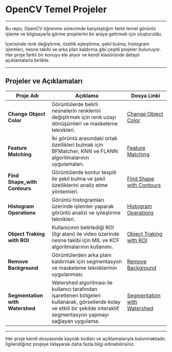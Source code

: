 # OpenCV Temel Projeler 
---
Bu repo, OpenCV öğrenme sürecimde karşılaştığım farklı temel görüntü işleme ve bilgisayarla görme projelerini bir araya getirmek için oluşturuldu.

İçerisinde renk değiştirme, özellik eşleştirme, şekil bulma, histogram işlemleri, nesne takibi ve arka plan kaldırma gibi çeşitli projeler bulunuyor. Her proje farklı bir konuyu ele alıyor ve kendi klasöründe detaylı açıklamalarla birlikte.

---

## Projeler ve Açıklamaları

| Proje Adı                | Açıklama                                                                                      | Dosya Linki                       |
|--------------------------|----------------------------------------------------------------------------------------------|----------------------------------|
| **Change Object Color**      | Görüntülerde belirli nesnelerin renklerini değiştirmek için renk uzayı dönüşümleri ve maskeleme teknikleri.  | [Change Object Color](./Change_Object_Color)       |
| **Feature Matching**         | İki görüntü arasındaki ortak özellikleri bulmak için BFMatcher, KNN ve FLANN algoritmalarının uygulamaları.          | [Feature Matching](./Feature_Matching)             |
| **Find Shape_with Contours** | Görüntülerde kontur tespiti ile şekil bulma ve şekil özelliklerini analiz etme yöntemleri.                                          | [Find Shape with Contours](./Find_Shape_with_Contours) |
| **Histogram Operations**     | Görüntü histogramları üzerinde işlemler yaparak görüntü analizi ve iyileştirme teknikleri.                      | [Histogram Operations](./Histogram_Operations)     |
| **Object Traking with ROI**  | Kullanıcının belirlediği ROI (ilgi alanı) ile video üzerinde nesne takibi için MIL ve KCF algoritmalarının kullanımı.              | [Object Traking with ROI](./Object%20Traking%20with%20ROI)  |
| **Remove Background**        | Görüntülerden arka planı kaldırmak için segmentasyon ve maskeleme tekniklerinin uygulanması.                                              | [Remove Background](./Remove_Background)            |
| **Segmentation with Watershed** | Watershed algoritması ile kullanıcı tarafından işaretlenen bölgeleri kullanarak, görsellerde kolay ve etkili bir şekilde interaktif segmentasyon yapmayı sağlayan uygulama. | [Segmentation with Watershed](./Segmentation_with_Watershed) |

---

Her proje kendi dosyasında kaynak kodları ve açıklamalarıyla bulunmaktadır. İlgilendiğiniz projeye tıklayarak daha fazla bilgi edinebilirsiniz.

